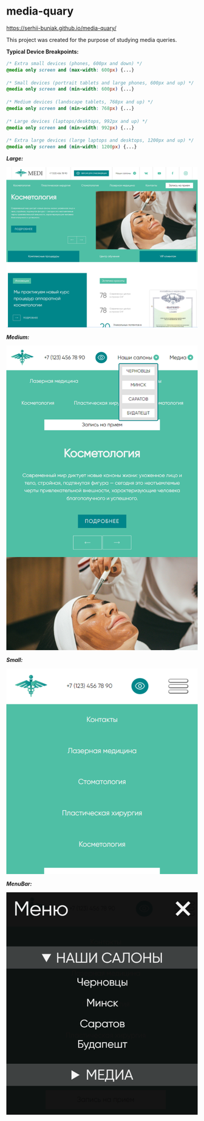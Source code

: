 # media-quary
https://serhii-buniak.github.io/media-quary/

This project was created for the purpose of studying media queries.

__Typical Device Breakpoints:__
```css
/* Extra small devices (phones, 600px and down) */
@media only screen and (max-width: 600px) {...}

/* Small devices (portrait tablets and large phones, 600px and up) */
@media only screen and (min-width: 600px) {...}

/* Medium devices (landscape tablets, 768px and up) */
@media only screen and (min-width: 768px) {...}

/* Large devices (laptops/desktops, 992px and up) */
@media only screen and (min-width: 992px) {...}

/* Extra large devices (large laptops and desktops, 1200px and up) */
@media only screen and (min-width: 1200px) {...}
```

___Large:___

![fullscreen.png](https://github.com/Serhii-Buniak/media-quary/blob/master/files_for_readme/fullscreen.png?raw=true)

___Medium:___

![medium.png](https://github.com/Serhii-Buniak/media-quary/blob/master/files_for_readme/medium.png?raw=true)

___Small:___

![small.png](https://github.com/Serhii-Buniak/media-quary/blob/master/files_for_readme/small.png?raw=true)

___MenuBar:___

![menu.png](https://github.com/Serhii-Buniak/media-quary/blob/master/files_for_readme/menu.png?raw=true)
